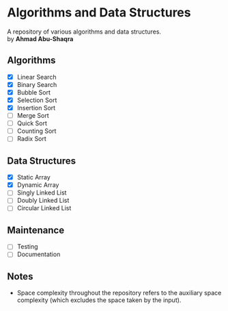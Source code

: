 # Algorithms and Data Structures
A repository of various algorithms and data structures.\
by **Ahmad Abu-Shaqra**

## Algorithms
- [x] Linear Search
- [x] Binary Search
- [x] Bubble Sort
- [x] Selection Sort
- [x] Insertion Sort
- [ ] Merge Sort
- [ ] Quick Sort
- [ ] Counting Sort
- [ ] Radix Sort

## Data Structures
- [x] Static Array
- [x] Dynamic Array
- [ ] Singly Linked List
- [ ] Doubly Linked List
- [ ] Circular Linked List

## Maintenance
- [ ] Testing
- [ ] Documentation

## Notes
- Space complexity throughout the repository refers to the auxiliary space complexity (which excludes the space taken by the input).
